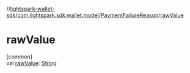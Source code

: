 //[lightspark-wallet-sdk](../../../index.md)/[com.lightspark.sdk.wallet.model](../index.md)/[PaymentFailureReason](index.md)/[rawValue](raw-value.md)

# rawValue

[common]\
val [rawValue](raw-value.md): [String](https://kotlinlang.org/api/latest/jvm/stdlib/kotlin/-string/index.html)
